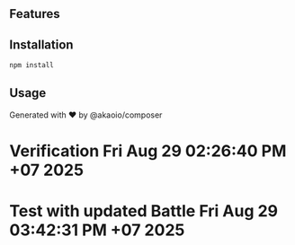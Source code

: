# 



## Features



## Installation

```bash
npm install 
```

## Usage



Generated with ❤️ by @akaoio/composer
# Verification Fri Aug 29 02:26:40 PM +07 2025
# Test with updated Battle Fri Aug 29 03:42:31 PM +07 2025
